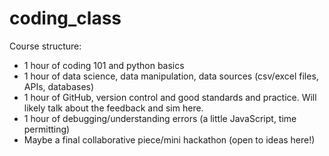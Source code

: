 # coding_class

Course structure:
- 1 hour of coding 101 and python basics
- 1 hour of data science, data manipulation, data sources (csv/excel files, APIs, databases)
- 1 hour of GitHub, version control and good standards and practice. Will likely talk about the feedback and sim here.
- 1 hour of debugging/understanding errors (a little JavaScript, time permitting)
- Maybe a final collaborative piece/mini hackathon (open to ideas here!)